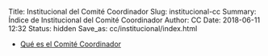 Title: Institucional del Comité Coordinador
Slug: institucional-cc
Summary: Índice de Institucional del Comité Coordinador
Author: CC
Date: 2018-06-11 12:32
Status: hidden
Save_as: cc/institucional/index.html


* [Qué es el Comité Coordinador]({filename}/cc/institucional/que-es.md)
